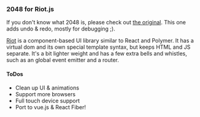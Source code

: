 ### 2048 for Riot.js

If you don't know what 2048 is, please check out [the original](https://gabrielecirulli.github.io/2048/). This one adds
undo & redo, mostly for debugging ;).

[Riot](http://riotjs.com/) is a component-based UI library similar to React and Polymer. It has a virtual dom and
its own special template syntax, but keeps HTML and JS separate. It's a bit lighter weight and has a few extra bells and
whistles, such as an global event emitter and a router.

#### ToDos

* Clean up UI & animations
* Support more browsers
* Full touch device support
* Port to vue.js & React Fiber!